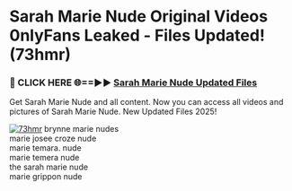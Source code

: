# Sarah Marie Nude Original Videos 0nlyFans Leaked - Files Updated! (73hmr)

<h3>🔴 CLICK HERE 🌐==►► <a href="https://tinyurl.com/yc6ubb5a" rel="nofollow">Sarah Marie Nude Updated Files</a></h3>

Get Sarah Marie Nude and all content. Now you can access all videos and pictures of Sarah Marie Nude. New Updated Files 2025!

[![73hmr](https://i.imgur.com/7eu0CRL.gif)](https://tinyurl.com/yc6ubb5a)
brynne marie nudes<br>
marie josee croze nude<br>
marie temara. nude<br>
marie temera nude<br>
the sarah marie nude<br>
marie grippon nude